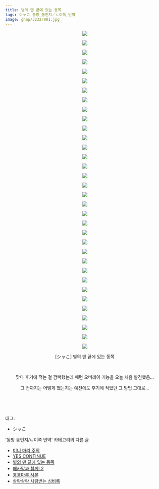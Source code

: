 ```yaml
---
title: 별의 맨 끝에 있는 동쪽
tags: シャこ 동방_동인지／ㄴ이쪽_번역
image: ghap/3232/001.jpg
---
```

<div class="article">
<p style="text-align: center; clear: none; float: none;"><img src="{{ site.nasurl }}/ghap/3232/001.jpg"/></p>
<p style="text-align: center; clear: none; float: none;"><img src="{{ site.nasurl }}/ghap/3232/002.jpg"/></p>
<p style="text-align: center; clear: none; float: none;"><img src="{{ site.nasurl }}/ghap/3232/003.jpg"/></p>
<p style="text-align: center; clear: none; float: none;"><img src="{{ site.nasurl }}/ghap/3232/004.jpg"/></p>
<p style="text-align: center; clear: none; float: none;"><img src="{{ site.nasurl }}/ghap/3232/005.jpg"/></p>
<p style="text-align: center; clear: none; float: none;"><img src="{{ site.nasurl }}/ghap/3232/006.jpg"/></p>
<p style="text-align: center; clear: none; float: none;"><img src="{{ site.nasurl }}/ghap/3232/007.jpg"/></p>
<p style="text-align: center; clear: none; float: none;"><img src="{{ site.nasurl }}/ghap/3232/008.jpg"/></p>
<p style="text-align: center; clear: none; float: none;"><img src="{{ site.nasurl }}/ghap/3232/009.jpg"/></p>
<p style="text-align: center; clear: none; float: none;"><img src="{{ site.nasurl }}/ghap/3232/010.jpg"/></p>
<p style="text-align: center; clear: none; float: none;"><img src="{{ site.nasurl }}/ghap/3232/011.jpg"/></p>
<p style="text-align: center; clear: none; float: none;"><img src="{{ site.nasurl }}/ghap/3232/012.jpg"/></p>
<p style="text-align: center; clear: none; float: none;"><img src="{{ site.nasurl }}/ghap/3232/013.jpg"/></p>
<p style="text-align: center; clear: none; float: none;"><img src="{{ site.nasurl }}/ghap/3232/014.jpg"/></p>
<p style="text-align: center; clear: none; float: none;"><img src="{{ site.nasurl }}/ghap/3232/015.jpg"/></p>
<p style="text-align: center; clear: none; float: none;"><img src="{{ site.nasurl }}/ghap/3232/016.jpg"/></p>
<p style="text-align: center; clear: none; float: none;"><img src="{{ site.nasurl }}/ghap/3232/017.jpg"/></p>
<p style="text-align: center; clear: none; float: none;"><img src="{{ site.nasurl }}/ghap/3232/018.jpg"/></p>
<p style="text-align: center; clear: none; float: none;"><img src="{{ site.nasurl }}/ghap/3232/019.jpg"/></p>
<p style="text-align: center; clear: none; float: none;"><img src="{{ site.nasurl }}/ghap/3232/020.jpg"/></p>
<p style="text-align: center; clear: none; float: none;"><img src="{{ site.nasurl }}/ghap/3232/021.jpg"/></p>
<p style="text-align: center; clear: none; float: none;"><img src="{{ site.nasurl }}/ghap/3232/022.jpg"/></p>
<p style="text-align: center; clear: none; float: none;"><img src="{{ site.nasurl }}/ghap/3232/023.jpg"/></p>
<p style="text-align: center; clear: none; float: none;"><img src="{{ site.nasurl }}/ghap/3232/024.jpg"/></p>
<p style="text-align: center; clear: none; float: none;"><img src="{{ site.nasurl }}/ghap/3232/025.jpg"/></p>
<p style="text-align: center; clear: none; float: none;"><img src="{{ site.nasurl }}/ghap/3232/026.jpg"/></p>
<p style="text-align: center; clear: none; float: none;"><img src="{{ site.nasurl }}/ghap/3232/027.jpg"/></p>
<p style="text-align: center; clear: none; float: none;"><img src="{{ site.nasurl }}/ghap/3232/028.jpg"/></p>
<p style="text-align: center; clear: none; float: none;"><img src="{{ site.nasurl }}/ghap/3232/029.jpg"/></p>
<p style="text-align: center; clear: none; float: none;"><img src="{{ site.nasurl }}/ghap/3232/030.jpg"/></p>
<p style="text-align: center; clear: none; float: none;"><img src="{{ site.nasurl }}/ghap/3232/031.jpg"/></p>
<p style="text-align: center; clear: none; float: none;"><img src="{{ site.nasurl }}/ghap/3232/032.jpg"/></p>
<p style="text-align: center; clear: none; float: none;"><img src="{{ site.nasurl }}/ghap/3232/033.jpg"/></p>
<p style="text-align: center; clear: none; float: none;"><img src="{{ site.nasurl }}/ghap/3232/034.jpg"/></p>
<p style="text-align: center; clear: none; float: none;">[シャこ] 별의 맨 끝에 있는 동쪽</p>
<p style="text-align: center; clear: none; float: none;"><br/></p>
<p style="text-align: center; clear: none; float: none;">맞다 후기에 적는 걸 깜빡했는데 패턴 오버레이 기능을 오늘 처음 발견했음...</p>
<p style="text-align: center; clear: none; float: none;">그 전까지는 어떻게 했는지는 예전에도 후기에 적었던 그 방법 그대로...</p>
<p style="text-align: center; clear: none; float: none;"><br/></p>
<p><br/></p>
</div><div class="tagTrail">
<p>태그: </p>
<ul>
<li>シャこ</li>
</ul>
</div><div class="another">
<p>'동방 동인지/ㄴ이쪽 번역' 카테고리의 다른 글</p>
<ul>
<li><a href="/2017-05-18-ghap_3258">미니 마리 주의</a></li>
<li><a href="/2017-05-13-ghap_3233">YES CONTINUE</a></li>
<li><a href="/2017-05-12-ghap_3232">별의 맨 끝에 있는 동쪽</a></li>
<li><a href="/2017-05-09-ghap_3221">헤카맘과 함께! 2</a></li>
<li><a href="/2017-05-08-ghap_3220">붕붕마루 사본</a></li>
<li><a href="/2017-05-05-ghap_3219">살랑살랑 사랑받는 심비록</a></li>
</ul>
</div><div class="cb_module cb_fluid">
<div class="cb_wrt cb_profile">
</div><!-- commentList close -->
</div>